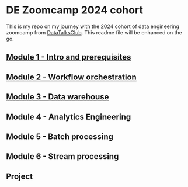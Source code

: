 # DE Zoomcamp 2024 cohort

This is my repo on my journey with the 2024 cohort of data engineering zoomcamp from [DataTalksClub](https://github.com/DataTalksClub/data-engineering-zoomcamp/tree/main/cohorts/2024). This readme file will be enhanced on the go.

## [Module 1 - Intro and prerequisites](https://github.com/drux31/de-zoomcamp-2024/tree/main/01-docker-terraform)

## [Module 2 - Workflow orchestration](https://github.com/drux31/de-zoomcamp-2024/tree/main/02-workflow-orchestration)

## [Module 3 - Data warehouse](https://github.com/drux31/de-zoomcamp-2024/tree/main/03-data-warehouse)

## Module 4 - Analytics Engineering

## Module 5 - Batch processing

## Module 6 - Stream processing

## Project